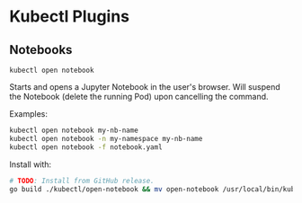 # Kubectl Plugins

## Notebooks

`kubectl open notebook`

Starts and opens a Jupyter Notebook in the user's browser. Will suspend the Notebook (delete the running Pod) upon cancelling the command.

Examples:

```sh
kubectl open notebook my-nb-name
kubectl open notebook -n my-namespace my-nb-name
kubectl open notebook -f notebook.yaml
```

Install with:

```sh
# TODO: Install from GitHub release.
go build ./kubectl/open-notebook && mv open-notebook /usr/local/bin/kubectl-open-notebook
```


